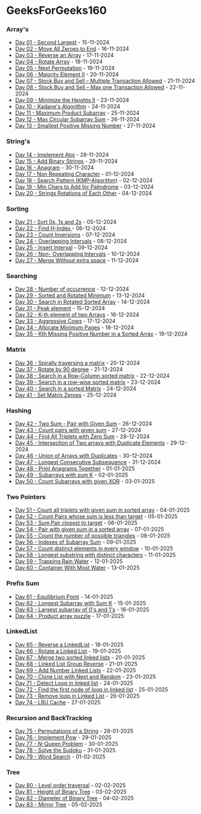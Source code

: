 # GeeksForGeeks160

### Array's

- [Day 01 - Second Largest](01-Arrays/Day01/) - 15-11-2024
- [Day 02 - Move All Zeroes to End](01-Arrays/Day02/) - 16-11-2024
- [Day 03 - Reverse an Array](01-Arrays/Day03/) - 17-11-2024
- [Day 04 - Rotate Array](01-Arrays/Day04/) - 18-11-2024
- [Day 05 - Next Permutation](01-Arrays/Day05/) - 19-11-2024
- [Day 06 - Majority Element II](01-Arrays/Day06/) - 20-11-2024
- [Day 07 - Stock Buy and Sell – Multiple Transaction Allowed](01-Arrays/Day07/) - 21-11-2024
- [Day 08 - Stock Buy and Sell – Max one Transaction Allowed](01-Arrays/Day08/) - 22-11-2024
- [Day 09 - Minimize the Heights II](01-Arrays/Day09/) - 23-11-2024
- [Day 10 - Kadane's Algorithm](01-Arrays/Day10/) - 24-11-2024
- [Day 11 - Maximum Product Subarray](01-Arrays/Day11/) - 25-11-2024
- [Day 12 - Max Circular Subarray Sum](01-Arrays/Day12/) - 26-11-2024
- [Day 13 - Smallest Positive Missing Number](01-Arrays/Day13/) - 27-11-2024

### String's

- [Day 14 - Implement Atoi](02-Strings/Day14/) - 28-11-2024
- [Day 15 - Add Binary Strings](02-Strings/Day15/) - 29-11-2024
- [Day 16 - Anagram](02-Strings/Day16/) - 30-11-2024
- [Day 17 - Non Repeating Character](02-Strings/Day17/) - 01-12-2024
- [Day 18 - Search Pattern (KMP-Algorithm)](02-Strings/Day18/) - 02-12-2024
- [Day 19 - Min Chars to Add for Palindrome](02-Strings/Day19/) - 03-12-2024
- [Day 20 - Strings Rotations of Each Other](02-Strings/Day20/) - 04-12-2024

### Sorting

- [Day 21 - Sort 0s, 1s and 2s](03-SortingDay21/) - 05-12-2024
- [Day 22 - Find H-Index ](03-SortingDay22/) - 06-12-2024
- [Day 23 - Count Inversions](03-SortingDay23/) - 07-12-2024
- [Day 24 - Overlapping Intervals](03-SortingDay24/) - 08-12-2024
- [Day 25 - Insert Interval](03-SortingDay25/) - 09-12-2024
- [Day 26 - Non- Overlapping Intervals](03-SortingDay26/) - 10-12-2024
- [Day 27 - Merge Without extra space](03-SortingDay27/) - 11-12-2024

### Searching

- [Day 28 - Number of occurrence](04-Searching/Day28/) - 12-12-2024
- [Day 29 - Sorted and Rotated Minimum](04-Searching/Day29/) - 13-12-2024
- [Day 30 - Search in Rotated Sorted Array](04-Searching/Day30/) - 14-12-2024
- [Day 31 - Peak element](04-Searching/Day31/) - 15-12-2024
- [Day 32 - K-th element of two Arrays](04-Searching/Day32/) - 16-12-2024
- [Day 33 - Aggressive Cows](04-Searching/Day33/) - 17-12-2024
- [Day 34 - Allocate Minimum Pages](04-Searching/Day34/) - 18-12-2024
- [Day 35 - Kth Missing Positive Number in a Sorted Array](04-Searching/Day35/) - 19-12-2024

### Matrix

- [Day 36 - Spirally traversing a matrix](05-Matrix/Day36/) - 20-12-2024
- [Day 37 - Rotate by 90 degree](05-Matrix/Day37/) - 21-12-2024
- [Day 38 - Search in a Row-Column sorted matrix](05-Matrix/Day38/) - 22-12-2024
- [Day 39 - Search in a row-wise sorted matrix](05-Matrix/Day39/) - 23-12-2024
- [Day 40 - Search in a sorted Matrix](05-Matrix/Day40/) - 24-12-2024
- [Day 41 - Set Matrix Zeroes](05-Matrix/Day41/) - 25-12-2024

### Hashing

- [Day 42 - Two Sum - Pair with Given Sum](06-Hashing/Day42/) - 26-12-2024
- [Day 43 - Count pairs with given sum](06-Hashing/Day43/) - 27-12-2024
- [Day 44 - Find All Triplets with Zero Sum](06-Hashing/Day44/) - 28-12-2024
- [Day 45 - Intersection of Two arrays with Duplicate Elements](06-Hashing/Day45/) - 29-12-2024
- [Day 46 - Union of Arrays with Duplicates](06-Hashing/Day46/) - 30-12-2024
- [Day 47 - Longest Consecutive Subsequence](06-Hashing/Day47/) - 31-12-2024
- [Day 48 - Print Anagrams Together](06-Hashing/Day48/) - 01-01-2025
- [Day 49 - Subarrays with sum K](06-Hashing/Day49/) - 02-01-2025
- [Day 50 - Count Subarrays with given XOR](06-Hashing/Day50/) - 03-01-2025

### Two Pointers

- [Day 51 - Count all triplets with given sum in sorted array](07-Two_Pointer/Day51/) - 04-01-2025
- [Day 52 - Count Pairs whose sum is less than target](07-Two_Pointer/Day52/) - 05-01-2025
- [Day 53 - Sum Pair closest to target](07-Two_Pointer/Day53/) - 06-01-2025
- [Day 54 - Pair with given sum in a sorted array](07-Two_Pointer/Day54/) - 07-01-2025
- [Day 55 - Count the number of possible triangles](07-Two_Pointer/Day55/) - 08-01-2025
- [Day 56 - Indexes of Subarray Sum](07-Two_Pointer/Day56/) - 09-01-2025
- [Day 57 - Count distinct elements in every window](07-Two_Pointer/Day57/) - 10-01-2025
- [Day 58 - Longest substring with distinct characters](07-Two_Pointer/Day58/) - 11-01-2025
- [Day 59 - Trapping Rain Water](07-Two_Pointer/Day59/) - 12-01-2025
- [Day 60 - Container With Most Water](07-Two_Pointer/Day60/) - 13-01-2025

### Prefix Sum

- [Day 61 -  Equilibrium Point](08-Prefix_Sum/Day61/) - 14-01-2025
- [Day 62 -  Longest Subarray with Sum K](08-Prefix_Sum/Day62/) - 15-01-2025
- [Day 63 -  Largest subarray of 0's and 1's](08-Prefix_Sum/Day63/) - 16-01-2025
- [Day 64 -  Product array puzzle](08-Prefix_Sum/Day64/) - 17-01-2025

### LinkedList

- [Day 65 - Reverse a LinkedList](09-LinkedList/Day65/) - 18-01-2025
- [Day 66 - Rotate a Linked List](09-LinkedList/Day66/) - 19-01-2025
- [Day 67 - Merge two sorted linked lists](09-LinkedList/Day67/) - 20-01-2025
- [Day 68 - Linked List Group Reverse](09-LinkedList/Day68/) - 21-01-2025
- [Day 69 - Add Number Linked Lists](09-LinkedList/Day69/) - 22-01-2025
- [Day 70 - Clone List with Next and Random](09-LinkedList/Day70/) - 23-01-2025
- [Day 71 - Detect Loop in linked list](09-LinkedList/Day71/) - 24-01-2025
- [Day 72 - Find the first node of loop in linked list](09-LinkedList/Day72/) - 25-01-2025
- [Day 73 - Remove loop in Linked List](09-LinkedList/Day73/) - 26-01-2025
- [Day 74 - LRU Cache](09-LinkedList/Day74/) - 27-01-2025

### Recursion and BackTracking

- [Day 75 - Permutations of a String](10-Recursion_BackTracking/Day75/) - 28-01-2025
- [Day 76 - Implement Pow](10-Recursion_BackTracking/Day76/) - 29-01-2025
- [Day 77 - N-Queen Problem](10-Recursion_BackTracking/Day77/) - 30-01-2025
- [Day 78 - Solve the Sudoku](10-Recursion_BackTracking/Day78/) - 31-01-2025
- [Day 79 - Word Search](10-Recursion_BackTracking/Day79/) - 01-02-2025

### Tree

- [Day 80 - Level order traversal](11-Tree/Day80/) - 02-02-2025
- [Day 81 - Height of Binary Tree](11-Tree/Day81/) - 03-02-2025
- [Day 82 - Diameter of Binary Tree](11-Tree/Day82/) - 04-02-2025
- [Day 83 - Mirror Tree](11-Tree/Day83/) - 05-02-2025





